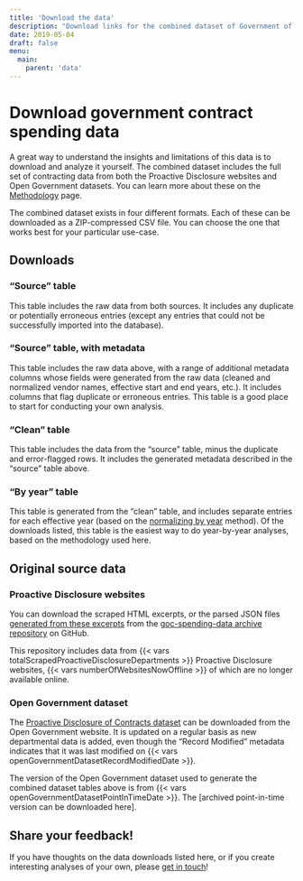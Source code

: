 ```yaml
---
title: 'Download the data'
description: "Download links for the combined dataset of Government of Canada contract spending, in CSV format."
date: 2019-05-04
draft: false
menu: 
  main:
    parent: 'data'
---
```


# Download government contract spending data

A great way to understand the insights and limitations of this data is to download and analyze it yourself. The combined dataset includes the full set of contracting data from both the Proactive Disclosure websites and Open Government datasets. You can learn more about these on the [Methodology](/methodology/) page.

The combined dataset exists in four different formats. Each of these can be downloaded as a ZIP-compressed CSV file. You can choose the one that works best for your particular use-case.

## Downloads

### “Source” table

This table includes the raw data from both sources. It includes any duplicate or potentially erroneous entries (except any entries that could not be successfully imported into the database).

### “Source” table, with metadata

This table includes the raw data above, with a range of additional metadata columns whose fields were generated from the raw data (cleaned and normalized vendor names, effective start and end years, etc.). It includes columns that flag duplicate or erroneous entries. This table is a good place to start for conducting your own analysis.

### “Clean” table

This table includes the data from the “source” table, minus the duplicate and error-flagged rows. It includes the generated metadata described in the “source” table above.

### “By year” table

This table is generated from the “clean” table, and includes separate entries for each effective year (based on the [normalizing by year](/methodology#normalizing-by-year) method). Of the downloads listed, this table is the easiest way to do year-by-year analyses, based on the methodology used here.

## Original source data

### Proactive Disclosure websites

You can download the scraped HTML excerpts, or the parsed JSON files [generated from these excerpts](/methodology/) from the [goc-spending-data archive repository](https://github.com/GoC-Spending/goc-spending-data) on GitHub. 

This repository includes data from {{< vars totalScrapedProactiveDisclosureDepartments >}} Proactive Disclosure websites, {{< vars numberOfWebsitesNowOffline >}} of which are no longer available online. 

### Open Government dataset

The [Proactive Disclosure of Contracts dataset](https://open.canada.ca/data/en/dataset/d8f85d91-7dec-4fd1-8055-483b77225d8b) can be downloaded from the Open Government website. It is updated on a regular basis as new departmental data is added, even though the “Record Modified” metadata indicates that it was last modified on {{< vars openGovernmentDatasetRecordModifiedDate >}}.

The version of the Open Government dataset used to generate the combined dataset tables above is from {{< vars openGovernmentDatasetPointInTimeDate >}}. The [archived point-in-time version can be downloaded here].

## Share your feedback!

If you have thoughts on the data downloads listed here, or if you create interesting analyses of your own, please [get in touch](/about/#get-in-touch)! 
